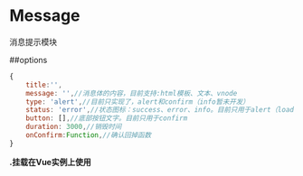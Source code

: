 # Message

消息提示模块



##options
```javascript
{
	title:'',
    message: '',//消息体的内容，目前支持:html模板、文本、vnode
    type: 'alert',//目前只实现了，alert和confirm（info暂未开发）
    status: 'error',//状态图标：success、error、info。目前只用于alert（load暂未开发）
    button: [],//底部按钮文字。目前只用于confirm
    duration: 3000,//销毁时间
    onConfirm:Function,//确认回掉函数
}
```
**.挂载在Vue实例上使用**
